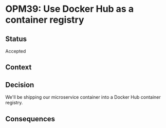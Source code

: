 # OPM39: Use Docker Hub as a container registry

## Status
Accepted

## Context

## Decision
We'll be shipping our microservice container into a Docker Hub container
registry.

## Consequences